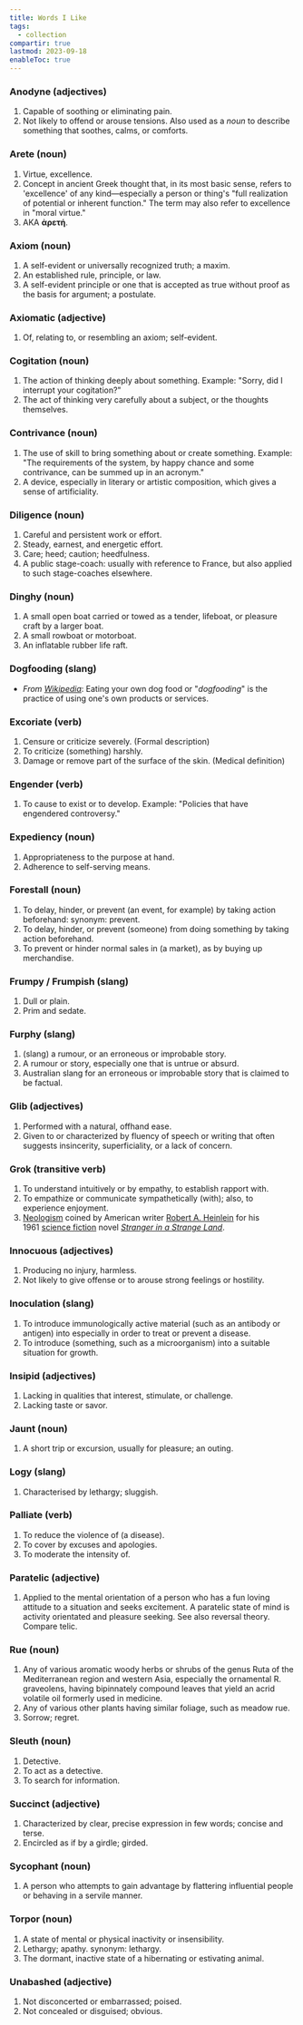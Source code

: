 ```yaml
---
title: Words I Like
tags:
  - collection
compartir: true
lastmod: 2023-09-18
enableToc: true
---
```


### Anodyne (adjectives)

1. Capable of soothing or eliminating pain.
2. Not likely to offend or arouse tensions.
Also used as a _noun_ to describe something that soothes, calms, or comforts.

### Arete (noun)

1. Virtue, excellence.
2. Concept in ancient Greek thought that, in its most basic sense, refers to 'excellence' of any kind—especially a person or thing's "full realization of potential or inherent function." The term may also refer to excellence in "moral virtue."
3. AKA **ἀρετή**.

### Axiom (noun)

1. A self-evident or universally recognized truth; a maxim.
2. An established rule, principle, or law.
3. A self-evident principle or one that is accepted as true without proof as the basis for argument; a postulate.

### Axiomatic (adjective)

1. Of, relating to, or resembling an axiom; self-evident.

### Cogitation (noun)

1. The action of thinking deeply about something. Example: "Sorry, did I interrupt your cogitation?"
2. The act of thinking very carefully about a subject, or the thoughts themselves.

### Contrivance (noun)

1. The use of skill to bring something about or create something. Example: "The requirements of the system, by happy chance and some contrivance, can be summed up in an acronym."
2. A device, especially in literary or artistic composition, which gives a sense of artificiality.

### Diligence (noun)

1. Careful and persistent work or effort.
2. Steady, earnest, and energetic effort.
3. Care; heed; caution; heedfulness.
4. A public stage-coach: usually with reference to France, but also applied to such stage-coaches elsewhere.

### Dinghy (noun)

1. A small open boat carried or towed as a tender, lifeboat, or pleasure craft by a larger boat.
2. A small rowboat or motorboat.
3. An inflatable rubber life raft.

### Dogfooding (slang)

* _From [Wikipedia](https://en.wikipedia.org/wiki/Eating_your_own_dog_food)_: Eating your own dog food or "_dogfooding_" is the practice of using one's own products or services.

### Excoriate (verb)

1. Censure or criticize severely. (Formal description)
2. To criticize (something) harshly.
3. Damage or remove part of the surface of the skin. (Medical definition)

### Engender (verb)

1. To cause to exist or to develop. Example: "Policies that have engendered controversy."

### Expediency (noun)

1. Appropriateness to the purpose at hand.
2. Adherence to self-serving means.

### Forestall (noun)

1. To delay, hinder, or prevent (an event, for example) by taking action beforehand: synonym: prevent.
2. To delay, hinder, or prevent (someone) from doing something by taking action beforehand.
3. To prevent or hinder normal sales in (a market), as by buying up merchandise.

### Frumpy / Frumpish (slang)

1. Dull or plain.
2. Prim and sedate.

### Furphy (slang)

1. (slang) a rumour, or an erroneous or improbable story.
2. A rumour or story, especially one that is untrue or absurd.
3. Australian slang for an erroneous or improbable story that is claimed to be factual.

### Glib (adjectives)

1. Performed with a natural, offhand ease.
2. Given to or characterized by fluency of speech or writing that often suggests insincerity, superficiality, or a lack of concern.

### Grok (transitive verb)

1. To understand intuitively or by empathy, to establish rapport with.
2. To empathize or communicate sympathetically (with); also, to experience enjoyment.
3. [Neologism](https://en.wikipedia.org/wiki/Neologism "Neologism") coined by American writer [Robert A. Heinlein](https://en.wikipedia.org/wiki/Robert_A._Heinlein "Robert A. Heinlein") for his 1961 [science fiction](https://en.wikipedia.org/wiki/Science_fiction "Science fiction") novel _[Stranger in a Strange Land](https://en.wikipedia.org/wiki/Stranger_in_a_Strange_Land "Stranger in a Strange Land")_.

### Innocuous (adjectives)

1. Producing no injury, harmless.
2. Not likely to give offense or to arouse strong feelings or hostility.

### Inoculation (slang)

1. To introduce immunologically active material (such as an antibody or antigen) into especially in order to treat or prevent a disease.
2. To introduce (something, such as a microorganism) into a suitable situation for growth.

### Insipid (adjectives)

1. Lacking in qualities that interest, stimulate, or challenge.
2. Lacking taste or savor.

### Jaunt (noun)

1. A short trip or excursion, usually for pleasure; an outing.

### Logy (slang)

1. Characterised by lethargy; sluggish.

### Palliate (verb)

1. To reduce the violence of (a disease).
2. To cover by excuses and apologies.
3. To moderate the intensity of.

### Paratelic (adjective)

1. Applied to the mental orientation of a person who has a fun loving attitude to a situation and seeks excitement. A paratelic state of mind is activity orientated and pleasure seeking. See also reversal theory. Compare telic.

### Rue (noun)

1. Any of various aromatic woody herbs or shrubs of the genus Ruta of the Mediterranean region and western Asia, especially the ornamental R. graveolens, having bipinnately compound leaves that yield an acrid volatile oil formerly used in medicine.
2. Any of various other plants having similar foliage, such as meadow rue.
3. Sorrow; regret.

### Sleuth (noun)

1. Detective.
2. To act as a detective.
3. To search for information.

### Succinct (adjective)

1. Characterized by clear, precise expression in few words; concise and terse.
2. Encircled as if by a girdle; girded.

### Sycophant (noun)

1. A person who attempts to gain advantage by flattering influential people or behaving in a servile manner.

### Torpor (noun)

1. A state of mental or physical inactivity or insensibility.
2. Lethargy; apathy. synonym: lethargy.
3. The dormant, inactive state of a hibernating or estivating animal.

### Unabashed (adjective)

1. Not disconcerted or embarrassed; poised.
2. Not concealed or disguised; obvious.
